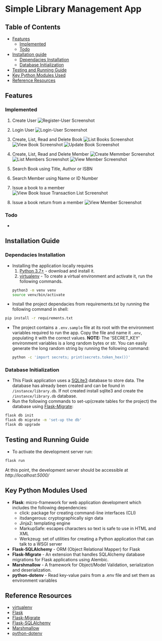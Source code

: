 # Simple Library Management App


## Table of Contents
  - [Features](#features)
    - [Implemented](#implemented)
    - [Todo](#todo)
  - [Installation guide](#installation-guide)
    - [Dependacies Installation](#dependacies-installation)
    - [Database Initialization](#database-initialization)
  - [Testing and Running Guide](#testing-and-running-guide)
  - [Key Python Modules Used](#key-python-modules-used)
  - [Reference Resources](#reference-resources)


## Features
### Implemented
1. Create User
![Register-User Screenshot](/screenshots/Screenshot-01-Register-User.png "Register User")

2. Login User
![Login-User Screenshot](/screenshots/Screenshot-02-Login.png "Login User")

3. Create, List, Read and Delete Book
![List Books Screenshot](/screenshots/Screenshot-03-List-Books.png "List Books")
![View Book Screenshot](/screenshots/Screenshot-04-View-Book.png "View Books")
![Update Book Screenshot](/screenshots/Screenshot-05-Update-Book.png "Update Book")

4. Create, List, Read and Delete Member
![Create Memmber Screenshot](/screenshots/Screenshot-07-Create-Member.png "Create Member")
![List Members Screenshot](/screenshots/Screenshot-08-List-Members.png "List Members")
![View Member Screenshot](/screenshots/Screenshot-09-View-Member.png "View Member")

5. Search Book using Title, Author or ISBN
6. Search Member using Name or ID Number
7. Issue a book to a member
![View Book Issue Transaction List Screenshot](/screenshots/Screenshot-11-List-Transactions.png "List Book Issue Transactions")

8. Issue a book return from a member
![View Member Screenshot](/screenshots/Screenshot-12-Transaction-Details.png "View Book Issue Transaction in Detail")

### Todo
-

## Installation Guide

### Dependacies Installation

- Installing the application locally requires
	1. [Python 3.7+](https://www.python.org/downloads/release/python-393/) - download and install it.
	2. [virtualenv](https://docs.python-guide.org/dev/virtualenvs/) - To create a virtual environment and activate it, run the following commands.
	```bash
	python3 -m venv venv
	source venv/bin/activate
	```
- Install the project dependacies from requirements.txt by running the following command in shell:
```bash
pip install -r requirements.txt
```
- The project contains a `.env.sample` file at its root with the environment variables required to run the app. Copy the file and name it `.env`, populating it with the correct values.
  __NOTE:__ The 'SECRET_KEY' environment variables is a long random bytes or str. You can easily generate the long random string by running the following command:
  ```bash
  python -c 'import secrets; print(secrets.token_hex())'
  ```
### Database Initialization
- This Flask application uses a [SQLite3](https://www.sqlite.org/) database to store data. The database has already been created and can be found in `/instance/library.db`. If not created install sqlite3 and create the `/instance/library.db` database.
- Run the following commands to set-up(create tables for the project) the database using [Flask-Migrate](https://flask-migrate.readthedocs.io/en/latest/index.html):
```bash
flask db init
flask db migrate -m 'set-up the db'
flask db upgrade
```

## Testing and Running Guide
- To activate the development server run:
```bash
flask run
```
At this point, the development server should be accessible at _http://localhost:5000/_

## Key Python Modules Used
* **Flask**: micro-framework for web application development which includes the following dependencies:
  * click: package for creating command-line interfaces (CLI)
  * itsdangerous: cryptographically sign data
  * Jinja2: templating engine
  * MarkupSafe: escapes characters so text is safe to use in HTML and XML
  * Werkzeug: set of utilities for creating a Python application that can talk to a WSGI server
* **Flask-SQLAlchemy** - ORM (Object Relational Mapper) for Flask
* **Flask-Migrate** - An extension that handles SQLAlchemy database migrations for Flask applications using Alembic.
* **Marshmallow** - A framework for Object/Model Validation, serialization and deserialization.
* **python-dotenv** - Read key-value pairs from a .env file and set them as environment variables

## Reference Resources
- [virtualenv](https://docs.python-guide.org/dev/virtualenvs/)
- [Flask](https://flask.palletsprojects.com/)
- [Flask-Migrate](https://flask-migrate.readthedocs.io/en/latest/index.html)
- [Flask-SQLAlchemy](https://flask-sqlalchemy.palletsprojects.com/en/3.0.x/quickstart/)
- [Marshmallow](https://marshmallow.readthedocs.io/en/stable/)
- [python-dotenv](https://https://pypi.org/project/python-dotenv/)
